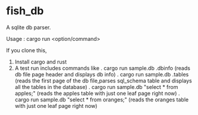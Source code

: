 # fish_db
A sqlite db parser.

Usage :
cargo run <database file path> <option/command>


If you clone this,

1. Install cargo and rust
2. A test run includes commands like
   . cargo run sample.db .dbinfo (reads db file page header and displays db info)
   . cargo run sample.db .tables (reads the first page of the db file,parses sql_schema table and displays all the tables in the database)
   . cargo run sample.db "select * from apples;" (reads the apples table with just one leaf page right now)
   . cargo run sample.db "select * from oranges;" (reads the oranges table with just one leaf page right now)
